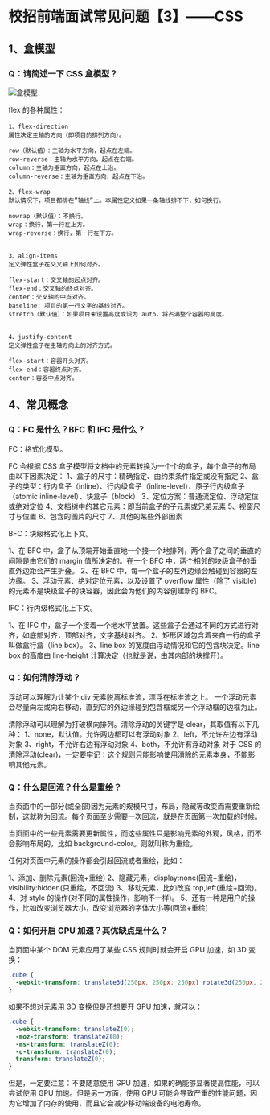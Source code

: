 ﻿# 校招前端面试常见问题【3】——CSS

## 1、盒模型

### Q：请简述一下 CSS 盒模型？

![盒模型](http://www.shadowingszy.top/images//www.shadowingszy.top/images/flex.png)

flex 的各种属性：

```
1、flex-direction
属性决定主轴的方向（即项目的排列方向）。

row（默认值）：主轴为水平方向，起点在左端。
row-reverse：主轴为水平方向，起点在右端。
column：主轴为垂直方向，起点在上沿。
column-reverse：主轴为垂直方向，起点在下沿。
```

```
2、flex-wrap
默认情况下，项目都排在”轴线”上。本属性定义如果一条轴线排不下，如何换行。

nowrap（默认值）：不换行。
wrap：换行，第一行在上方。
wrap-reverse：换行，第一行在下方。
```

```

3、align-items
定义弹性盒子在交叉轴上如何对齐。

flex-start：交叉轴的起点对齐。
flex-end：交叉轴的终点对齐。
center：交叉轴的中点对齐。
baseline: 项目的第一行文字的基线对齐。
stretch（默认值）：如果项目未设置高度或设为 auto，将占满整个容器的高度。

```

```

4、justify-content
定义弹性盒子在主轴方向上的对齐方式。

flex-start：容器开头对齐。
flex-end：容器终点对齐。
center：容器中点对齐。

```

## 4、常见概念

### Q：FC 是什么？BFC 和 IFC 是什么？

FC：格式化模型。

FC 会根据 CSS 盒子模型将文档中的元素转换为一个个的盒子，每个盒子的布局由以下因素决定：
1、盒子的尺寸：精确指定、由约束条件指定或没有指定
2、盒子的类型：行内盒子（inline）、行内级盒子（inline-level）、原子行内级盒子（atomic inline-level）、块盒子（block）
3、定位方案：普通流定位、浮动定位或绝对定位
4、文档树中的其它元素：即当前盒子的子元素或兄弟元素
5、视窗尺寸与位置
6、包含的图片的尺寸
7、其他的某些外部因素

BFC：块级格式化上下文。

1、在 BFC 中，盒子从顶端开始垂直地一个接一个地排列，两个盒子之间的垂直的间隙是由它们的 margin 值所决定的。在一个 BFC 中，两个相邻的块级盒子的垂直外边距会产生折叠。
2、在 BFC 中，每一个盒子的左外边缘会触碰到容器的左边缘。
3、浮动元素、绝对定位元素，以及设置了 overflow 属性（除了 visible）的元素不是块级盒子的块容器，因此会为他们的内容创建新的 BFC。

IFC：行内级格式化上下文。

1、在 IFC 中，盒子一个接着一个地水平放置。这些盒子会通过不同的方式进行对齐，如底部对齐，顶部对齐，文字基线对齐。
2、矩形区域包含着来自一行的盒子叫做盒行盒（line box）。
3、line box 的宽度由浮动情况和它的包含块决定。line box 的高度由 line-height 计算决定（也就是说，由其内部的块撑开）。

### Q：如何清除浮动？

浮动可以理解为让某个 div 元素脱离标准流，漂浮在标准流之上。
一个浮动元素会尽量向左或向右移动，直到它的外边缘碰到包含框或另一个浮动框的边框为止。

清除浮动可以理解为打破横向排列。清除浮动的关键字是 clear，其取值有以下几种：
1、none，默认值。允许两边都可以有浮动对象
2、left，不允许左边有浮动对象
3、right，不允许右边有浮动对象
4、both，不允许有浮动对象
对于 CSS 的清除浮动(clear)，一定要牢记：这个规则只能影响使用清除的元素本身，不能影响其他元素。

### Q：什么是回流？什么是重绘？

当页面中的一部分(或全部)因为元素的规模尺寸，布局，隐藏等改变而需要重新绘制，这就称为回流。每个页面至少需要一次回流，就是在页面第一次加载的时候。

当页面中的一些元素需要更新属性，而这些属性只是影响元素的外观，风格，而不会影响布局的，比如 background-color。则就叫称为重绘。

任何对页面中元素的操作都会引起回流或者重绘，比如：

1、添加、删除元素(回流+重绘)
2、隐藏元素，display:none(回流+重绘)，visibility:hidden(只重绘，不回流)
3、移动元素，比如改变 top,left(重绘+回流)。
4、对 style 的操作(对不同的属性操作，影响不一样)。
5、还有一种是用户的操作，比如改变浏览器大小，改变浏览器的字体大小等(回流+重绘)

### Q：如何开启 GPU 加速？其优缺点是什么？

当页面中某个 DOM 元素应用了某些 CSS 规则时就会开启 GPU 加速，如 3D 变换：

```css
.cube {
  -webkit-transform: translate3d(250px, 250px, 250px) rotate3d(250px, 250px, 250px, -120deg) scale3d(0.5, 0.5, 0.5);
}
```

如果不想对元素用 3D 变换但是还想要开 GPU 加速，就可以：

```css
.cube {
  -webkit-transform: translateZ(0);
  -moz-transform: translateZ(0);
  -ms-transform: translateZ(0);
  -o-transform: translateZ(0);
  transform: translateZ(0);
}
```

但是，一定要注意：不要随意使用 GPU 加速，如果的确能够显著提高性能，可以尝试使用 GPU 加速。但是另一方面，使用 GPU 可能会导致严重的性能问题，因为它增加了内存的使用，而且它会减少移动端设备的电池寿命。
